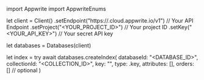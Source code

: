 import Appwrite
import AppwriteEnums

let client = Client()
    .setEndpoint("https://<REGION>.cloud.appwrite.io/v1") // Your API Endpoint
    .setProject("<YOUR_PROJECT_ID>") // Your project ID
    .setKey("<YOUR_API_KEY>") // Your secret API key

let databases = Databases(client)

let index = try await databases.createIndex(
    databaseId: "<DATABASE_ID>",
    collectionId: "<COLLECTION_ID>",
    key: "",
    type: .key,
    attributes: [],
    orders: [] // optional
)

